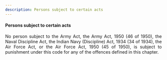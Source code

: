 ```yaml
---
description: Persons subject to certain acts
---
```


#### Persons subject to certain acts
<div style="text-align: justify">

No person subject to the Army Act, the Army Act, 1950 (46 of 1950), the Naval Discipline Act, the Indian Navy (Discipline) Act, 1934 (34 of 1934), the Air Force Act, or the Air Force Act, 1950 (45 of 1950), is subject to punishment under this code for any of the offences defined in this chapter.

</div>
